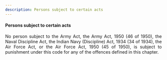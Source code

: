 ```yaml
---
description: Persons subject to certain acts
---
```


#### Persons subject to certain acts
<div style="text-align: justify">

No person subject to the Army Act, the Army Act, 1950 (46 of 1950), the Naval Discipline Act, the Indian Navy (Discipline) Act, 1934 (34 of 1934), the Air Force Act, or the Air Force Act, 1950 (45 of 1950), is subject to punishment under this code for any of the offences defined in this chapter.

</div>
